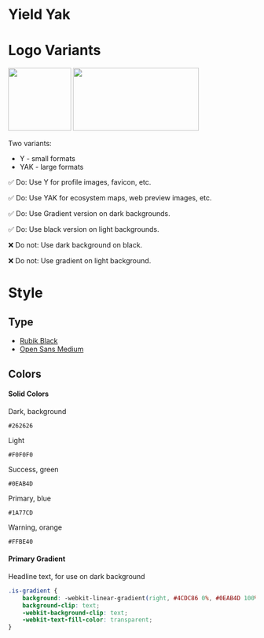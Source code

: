 # Yield Yak

# Logo Variants

<img src="https://github.com/yieldyak/brand-assets/blob/517170f2b166c1beb03fa4f1738cebc4c04ede7d/y/y_256x256.png" width=128 height=128 /> <img src="https://github.com/yieldyak/brand-assets/blob/71449cd37b00f34b79fecd9ee32642868045fa2d/yak/yak_400x200.png" width=256 height=128 />

Two variants:
* Y - small formats
* YAK - large formats

✅ Do: Use Y for profile images, favicon, etc.

✅ Do: Use YAK for ecosystem maps, web preview images, etc.

✅ Do: Use Gradient version on dark backgrounds.

✅ Do: Use black version on light backgrounds.

❌ Do not: Use dark background on black.

❌ Do not: Use gradient on light background.

# Style

## Type

* [Rubik Black](https://fonts.google.com/specimen/Rubik)
* [Open Sans Medium](https://fonts.google.com/specimen/Open+Sans)

## Colors

#### Solid Colors

Dark, background

```
#262626
```

Light

```
#F0F0F0
```

Success, green

```
#0EAB4D
```

Primary, blue

```
#1A77CD
```

Warning, orange

```
#FFBE40
```

#### Primary Gradient

Headline text, for use on dark background

```css
.is-gradient {
    background: -webkit-linear-gradient(right, #4CDC86 0%, #0EAB4D 100%);
    background-clip: text;
    -webkit-background-clip: text;
    -webkit-text-fill-color: transparent;
}
```
